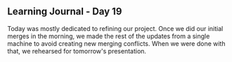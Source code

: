 <h2>Learning Journal - Day 19</h2>

Today was mostly dedicated to refining our project. Once we did our initial merges in the morning, we made the rest of the updates from a single machine to avoid creating new merging conflicts. When we were done with that, we rehearsed for tomorrow's presentation. 
